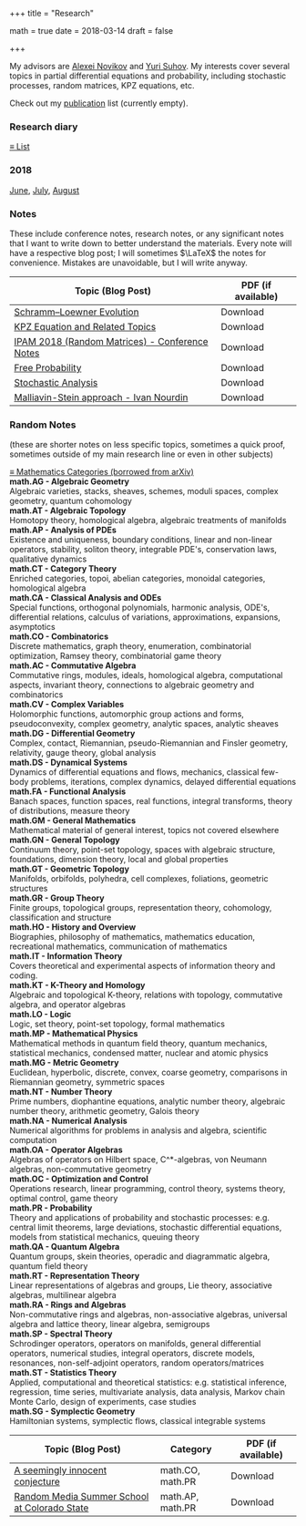 +++
title = "Research"

math = true
date = 2018-03-14
draft = false

+++

My advisors are [Alexei Novikov](https://www.math.psu.edu/~anovikov/) and [Yuri Suhov](http://www.statslab.cam.ac.uk/Dept/People/suhov.html). My interests cover several topics in partial differential equations and probability, including stochastic processes, random matrices, KPZ equations, etc.

Check out my [publication](/publication) list (currently empty).   

### Research diary 

<div class="accordion">
<div class="accordion-section">
<a class="accordion-section-title" href="#researchdiary">&#8801; List</a>
<div id="researchdiary" class="accordion-section-content">
<h3>2018</h3> 
<div><a href="/post/research_diary_201806">June</a>, <a href="/post/research_diary_201807">July</a>, <a href="/post/research_diary_201808">August</a><br /></div>

</div><!--end .accordion-section-content-->
</div><!--end .accordion-section-->
</div><!--end .accordion-->

### Notes

These include conference notes, research notes, or any significant notes that I want to write down to better understand the materials. Every note will have a respective blog post; I will sometimes $\LaTeX$ the notes for convenience. Mistakes are unavoidable, but I will write anyway.

**Topic (Blog Post)** | **PDF (if available)**
--- | ---
[Schramm–Loewner Evolution](/post/schramm_loewner) | Download
[KPZ Equation and Related Topics](/post/kpz_world) | Download 
[IPAM 2018 (Random Matrices) - Conference Notes](/post/ipam2018_rmt) | Download
[Free Probability ](/post/free_probability) | Download
[Stochastic Analysis](/post/stochastic_analysis) | Download 
[Malliavin-Stein approach - Ivan Nourdin](https://sites.google.com/site/malliavinstein/home)   | Download 


### Random Notes
(these are shorter notes on less specific topics, sometimes a quick proof, sometimes outside of my main research line or even in other subjects)  

<div class="accordion">
<div class="accordion-section">
<a class="accordion-section-title" href="#mathcategory">&#8801; Mathematics Categories (borrowed from arXiv)</a>
<div id="mathcategory" class="accordion-section-content">
<b>math.AG - Algebraic Geometry</b> 
<div>Algebraic varieties, stacks, sheaves, schemes, moduli spaces, complex geometry, quantum cohomology<br /></div>
<b>math.AT - Algebraic Topology</b> 
<div>Homotopy theory, homological algebra, algebraic treatments of manifolds</div>
<b>math.AP - Analysis of PDEs</b> 
<div>Existence and uniqueness, boundary conditions, linear and non-linear operators, stability, soliton theory, integrable PDE's, conservation laws, qualitative dynamics</div>
<b>math.CT - Category Theory</b> 
<div>Enriched categories, topoi, abelian categories, monoidal categories, homological algebra</div>
<b>math.CA - Classical Analysis and ODEs</b> 
<div>Special functions, orthogonal polynomials, harmonic analysis, ODE's, differential relations, calculus of variations, approximations, expansions, asymptotics</div>
<b>math.CO - Combinatorics</b> 
<div>Discrete mathematics, graph theory, enumeration, combinatorial optimization, Ramsey theory, combinatorial game theory</div>
<b>math.AC - Commutative Algebra</b> 
<div>Commutative rings, modules, ideals, homological algebra, computational aspects, invariant theory, connections to algebraic geometry and combinatorics</div>
<b>math.CV - Complex Variables</b> 
<div>Holomorphic functions, automorphic group actions and forms, pseudoconvexity, complex geometry, analytic spaces, analytic sheaves</div>
<b>math.DG - Differential Geometry</b> 
<div>Complex, contact, Riemannian, pseudo-Riemannian and Finsler geometry, relativity, gauge theory, global analysis<br /></div>
<b>math.DS - Dynamical Systems</b> 
<div>Dynamics of differential equations and flows, mechanics, classical few-body problems, iterations, complex dynamics, delayed differential equations</div>
<b>math.FA - Functional Analysis</b> 
<div>Banach spaces, function spaces, real functions, integral transforms, theory of distributions, measure theory<br /></div>
<b>math.GM - General Mathematics</b> 
<div>Mathematical material of general interest, topics not covered elsewhere</div>
<b>math.GN - General Topology</b> 
<div>Continuum theory, point-set topology, spaces with algebraic structure, foundations, dimension theory, local and global properties</div>
<b>math.GT - Geometric Topology</b> 
<div>Manifolds, orbifolds, polyhedra, cell complexes, foliations, geometric structures</div>
<b>math.GR - Group Theory</b> 
<div>Finite groups, topological groups, representation theory, cohomology, classification and structure</div>
<b>math.HO - History and Overview</b> 
<div>Biographies, philosophy of mathematics, mathematics education, recreational mathematics, communication of mathematics</div>
<b>math.IT - Information Theory</b> 
<div>Covers theoretical and experimental aspects of information theory and coding.</div>
<b>math.KT - K-Theory and Homology</b> 
<div>Algebraic and topological K-theory, relations with topology, commutative algebra, and operator algebras</div>
<b>math.LO - Logic</b> 
<div>Logic, set theory, point-set topology, formal mathematics</div>
<b>math.MP - Mathematical Physics</b> 
<div>Mathematical methods in quantum field theory, quantum mechanics, statistical mechanics, condensed matter, nuclear and atomic physics</div>
<b>math.MG - Metric Geometry</b> 
<div>Euclidean, hyperbolic, discrete, convex, coarse geometry, comparisons in Riemannian geometry, symmetric spaces</div>
<b>math.NT - Number Theory</b> 
<div>Prime numbers, diophantine equations, analytic number theory, algebraic number theory, arithmetic geometry, Galois theory</div>
<b>math.NA - Numerical Analysis</b> 
<div>Numerical algorithms for problems in analysis and algebra, scientific computation</div>
<b>math.OA - Operator Algebras</b> 
<div>Algebras of operators on Hilbert space, C^*-algebras, von Neumann algebras, non-commutative geometry</div>
<b>math.OC - Optimization and Control</b> 
<div>Operations research, linear programming, control theory, systems theory, optimal control, game theory</div>
<b>math.PR - Probability</b> 
<div>Theory and applications of probability and stochastic processes: e.g. central limit theorems, large deviations, stochastic differential equations, models from statistical mechanics, queuing theory</div>
<b>math.QA - Quantum Algebra</b> 
<div>Quantum groups, skein theories, operadic and diagrammatic algebra, quantum field theory<br /></div>
<b>math.RT - Representation Theory</b> 
<div>Linear representations of algebras and groups, Lie theory, associative algebras, multilinear algebra</div>
<b>math.RA - Rings and Algebras</b> 
<div>Non-commutative rings and algebras, non-associative algebras, universal algebra and lattice theory, linear algebra, semigroups</div>
<b>math.SP - Spectral Theory</b> 
<div>Schrodinger operators, operators on manifolds, general differential operators, numerical studies, integral operators, discrete models, resonances, non-self-adjoint operators, random operators/matrices</div>
<b>math.ST - Statistics Theory</b> 
<div>Applied, computational and theoretical statistics: e.g. statistical inference, regression, time series, multivariate analysis, data analysis, Markov chain Monte Carlo, design of experiments, case studies</div>
<b>math.SG - Symplectic Geometry</b> 
<div>Hamiltonian systems, symplectic flows, classical integrable systems</div>


</div><!--end .accordion-section-content-->
</div><!--end .accordion-section-->
</div><!--end .accordion-->

**Topic (Blog Post)** | **Category** | **PDF (if available)**
--- | --- | ---
[A seemingly innocent conjecture](/post/innocent_conjecture)  |math.CO, math.PR| Download
[Random Media Summer School at Colorado State](/post/random_media_csu) |math.AP, math.PR | Download
